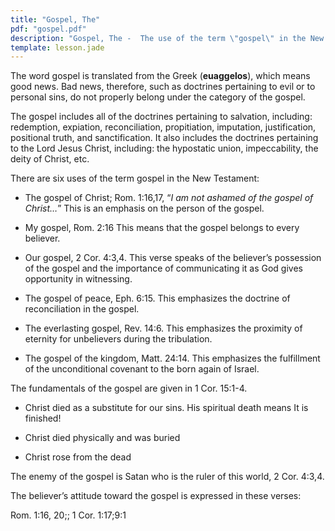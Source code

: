 ```yaml
---
title: "Gospel, The"
pdf: "gospel.pdf"
description: "Gospel, The -  The use of the term \"gospel\" in the New Testament - the \"good news\" of salvation."
template: lesson.jade
---
```


The word gospel is translated from the Greek (**euaggelos**), which means good news. Bad news, therefore, such as doctrines pertaining to evil or to personal sins, do not properly belong under the category of the gospel.

The gospel includes all of the doctrines pertaining to salvation, including: redemption, expiation, reconciliation, propitiation, imputation, justification, positional truth, and sanctification. It also includes the doctrines pertaining to the Lord Jesus Christ, including: the hypostatic union, impeccability, the deity of Christ, etc.

There are six uses of the term gospel in the New Testament:

* The gospel of Christ; Rom. 1:16,17, “_I am not ashamed of the gospel of Christ…_” This is an emphasis on the person of the gospel.

* My gospel, Rom. 2:16 This means that the gospel belongs to every
believer.

* Our gospel, 2 Cor. 4:3,4. This verse speaks of the believer’s possession of the gospel and the importance of communicating it as God gives opportunity in witnessing.

* The gospel of peace, Eph. 6:15. This emphasizes the doctrine of reconciliation in the gospel.

* The everlasting gospel, Rev. 14:6. This emphasizes the proximity of eternity for unbelievers during the tribulation.

* The gospel of the kingdom, Matt. 24:14. This emphasizes the fulfillment of the unconditional covenant to the born again of Israel.

The fundamentals of the gospel are given in 1 Cor. 15:1-4.

* Christ died as a substitute for our sins. His spiritual death means It is finished!

* Christ died physically and was buried

* Christ rose from the dead

The enemy of the gospel is Satan who is the ruler of this world, 2 Cor. 4:3,4.

The believer’s attitude toward the gospel is expressed in these verses:

Rom. 1:16, 20;; 1 Cor. 1:17;9:1
